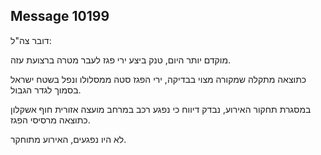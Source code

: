 ## Message 10199

דובר צה"ל:

מוקדם יותר היום, טנק ביצע ירי פגז לעבר מטרה ברצועת עזה. 

כתוצאה מתקלה שמקורה מצוי בבדיקה, ירי הפגז סטה ממסלולו ונפל בשטח ישראל בסמוך לגדר הגבול.

במסגרת תחקור האירוע, נבדק דיווח כי נפגע רכב במרחב מועצה אזורית חוף אשקלון כתוצאה מרסיסי הפגז. 

לא היו נפגעים, האירוע מתוחקר.

